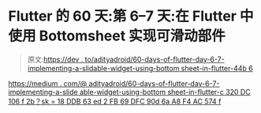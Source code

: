 # Flutter 的 60 天:第 6–7 天:在 Flutter 中使用 Bottomsheet 实现可滑动部件

> 原文:[https://dev . to/adityadroid/60-days-of-flutter-day-6-7-implementing-a-slidable-widget-using-bottom sheet-in-flutter-44b 6](https://dev.to/adityadroid/60-days-of-flutter-day-6-7-implementing-a-slideable-widget-using-bottomsheet-in-flutter-44b6)

[https://medium . com/@ adityadroid/60-days-of-flutter-day-6-7-implementing-a-slide able-widget-using-bottom sheet-in-flutter-c 320 DC 106 f 2b？sk = 18 DDB 63 ed 2 FB 69 DFC 90d 6a A8 F4 AC 574 f](https://medium.com/@adityadroid/60-days-of-flutter-day-6-7-implementing-a-slideable-widget-using-bottomsheet-in-flutter-c320dc106f2b?sk=18ddb63ed2fb69dfc90d6aa8f4ac574f)